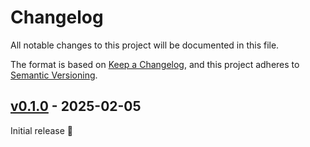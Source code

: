 # Changelog

All notable changes to this project will be documented in this file.

The format is based on [Keep a Changelog](https://keepachangelog.com/en/1.0.0/),
and this project adheres to [Semantic Versioning](https://semver.org/spec/v2.0.0.html).

## [v0.1.0] - 2025-02-05

Initial release 🎉

[v0.1.0]: https://github.com/trag1c/zig-codeblocks/releases/tag/v0.1.0